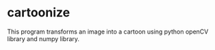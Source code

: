 # cartoonize
This program transforms an image into a cartoon using python openCV library and numpy library.
